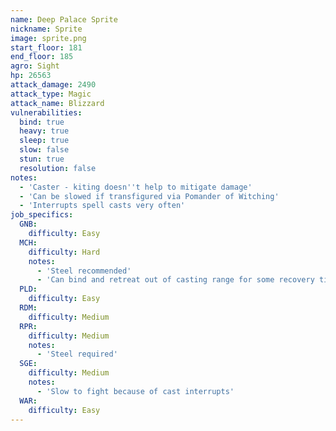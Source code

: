 ```yaml
---
name: Deep Palace Sprite
nickname: Sprite
image: sprite.png
start_floor: 181
end_floor: 185
agro: Sight
hp: 26563
attack_damage: 2490
attack_type: Magic
attack_name: Blizzard
vulnerabilities:
  bind: true
  heavy: true
  sleep: true
  slow: false
  stun: true
  resolution: false
notes:
  - 'Caster - kiting doesn''t help to mitigate damage'
  - 'Can be slowed if transfigured via Pomander of Witching'
  - 'Interrupts spell casts very often'
job_specifics:
  GNB:
    difficulty: Easy
  MCH:
    difficulty: Hard
    notes:
      - 'Steel recommended'
      - 'Can bind and retreat out of casting range for some recovery time'
  PLD:
    difficulty: Easy
  RDM:
    difficulty: Medium
  RPR:
    difficulty: Medium
    notes:
      - 'Steel required'
  SGE:
    difficulty: Medium
    notes:
      - 'Slow to fight because of cast interrupts'
  WAR:
    difficulty: Easy
---
```

